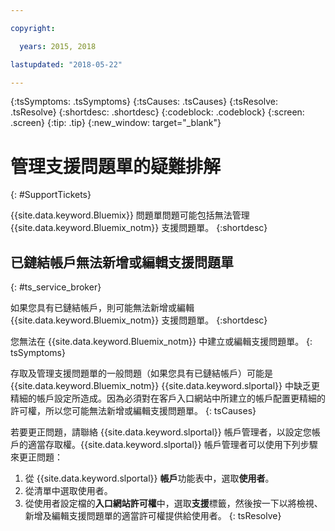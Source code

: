 ```yaml
---

copyright:

  years: 2015, 2018

lastupdated: "2018-05-22"

---
```



{:tsSymptoms: .tsSymptoms}
{:tsCauses: .tsCauses}
{:tsResolve: .tsResolve}
{:shortdesc: .shortdesc}
{:codeblock: .codeblock}
{:screen: .screen}
{:tip: .tip}
{:new_window: target="_blank"}


# 管理支援問題單的疑難排解
{: #SupportTickets}

{{site.data.keyword.Bluemix}} 問題單問題可能包括無法管理 {{site.data.keyword.Bluemix_notm}} 支援問題單。
{:shortdesc}

## 已鏈結帳戶無法新增或編輯支援問題單
{: #ts_service_broker}

如果您具有已鏈結帳戶，則可能無法新增或編輯 {{site.data.keyword.Bluemix_notm}} 支援問題單。
{:shortdesc}

您無法在 {{site.data.keyword.Bluemix_notm}} 中建立或編輯支援問題單。
{: tsSymptoms}

存取及管理支援問題單的一般問題（如果您具有已鏈結帳戶）可能是 {{site.data.keyword.Bluemix_notm}} {{site.data.keyword.slportal}} 中缺乏更精細的帳戶設定所造成。因為必須對在客戶入口網站中所建立的帳戶配置更精細的許可權，所以您可能無法新增或編輯支援問題單。
{: tsCauses}

若要更正問題，請聯絡 {{site.data.keyword.slportal}} 帳戶管理者，以設定您帳戶的適當存取權。{{site.data.keyword.slportal}} 帳戶管理者可以使用下列步驟來更正問題：

1. 從 {{site.data.keyword.slportal}} **帳戶**功能表中，選取**使用者**。
2. 從清單中選取使用者。
3. 從使用者設定檔的**入口網站許可權**中，選取**支援**標籤，然後按一下以將檢視、新增及編輯支援問題單的適當許可權提供給使用者。
{: tsResolve}
